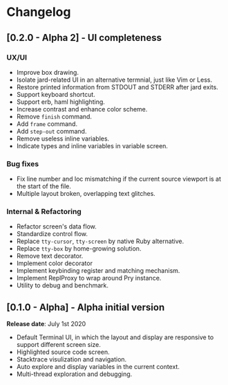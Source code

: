 # Changelog

## [0.2.0 - Alpha 2] - UI completeness

### UX/UI
- Improve box drawing.
- Isolate jard-related UI in an alternative termnial, just like Vim or Less.
- Restore printed information from STDOUT and STDERR after jard exits.
- Support keyboard shortcut.
- Support erb, haml highlighting.
- Increase contrast and enhance color scheme.
- Remove `finish` command.
- Add `frame` command.
- Add `step-out` command.
- Remove useless inline variables.
- Indicate types and inline variables in variable screen.

### Bug fixes
- Fix line number and loc mismatching if the current source viewport is at the start of the file.
- Multiple layout broken, overlapping text glitches.

### Internal & Refactoring
- Refactor screen's data flow.
- Standardize control flow.
- Replace `tty-cursor`, `tty-screen` by native Ruby alternative.
- Replace `tty-box` by home-growing solution.
- Remove text decorator.
- Implement color decorator
- Implement keybinding register and matching mechanism.
- Implement ReplProxy to wrap around Pry instance.
- Utility to debug and benchmark.

## [0.1.0 - Alpha] - Alpha initial version
**Release date**: July 1st 2020

- Default Terminal UI, in which the layout and display are responsive to support different screen size.
- Highlighted source code screen.
- Stacktrace visulization and navigation.
- Auto explore and display variables in the current context.
- Multi-thread exploration and debugging.
